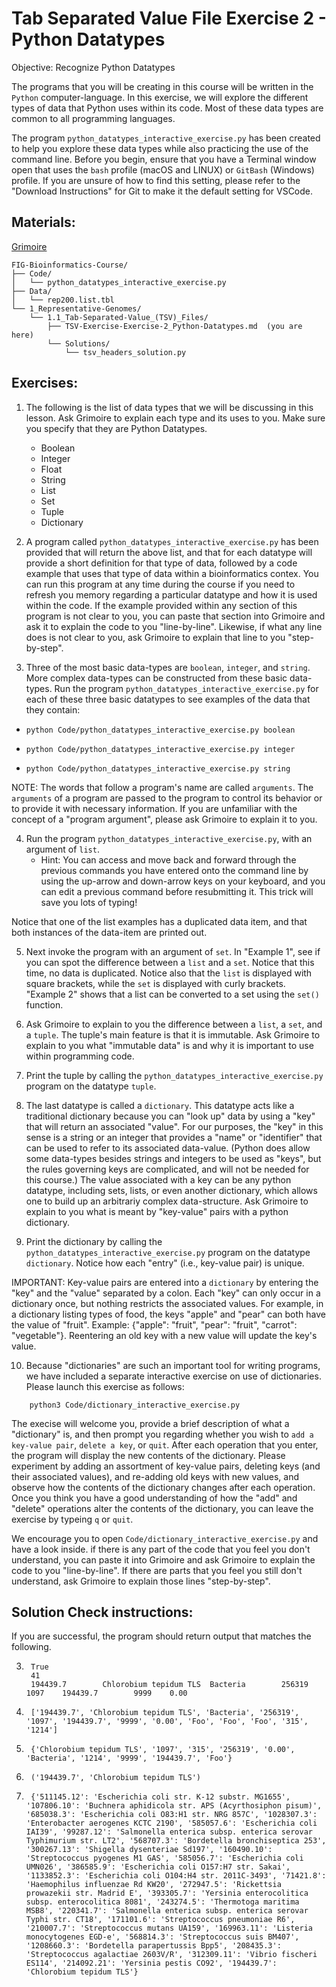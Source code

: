 # Tab Separated Value File Exercise 2 - Python Datatypes

Objective: Recognize Python Datatypes

The programs that you will be creating in this course will be written in the `Python` computer-language.
In this exercise, we will explore the different types of data that Python uses within its code. Most of these data types are common to all programming languages.

The program `python_datatypes_interactive_exercise.py` has been created to help you explore these data types while also practicing the use of the command line. Before you begin, ensure that you have a Terminal window open that uses the `bash` profile (macOS and LINUX) or `GitBash` (Windows) profile.
If you are unsure of how to find this setting, please refer to the "Download Instructions" for Git to make it the default setting for VSCode.

## Materials: 
[Grimoire](https://chat.openai.com/g/g-n7Rs0IK86-grimoire)


```
FIG-Bioinformatics-Course/
├── Code/
│   └── python_datatypes_interactive_exercise.py
├── Data/
│   └── rep200.list.tbl
└── 1_Representative-Genomes/
    └── 1.1_Tab-Separated-Value_(TSV)_Files/
        ├── TSV-Exercise-Exercise-2_Python-Datatypes.md  (you are here)
        └── Solutions/
            └── tsv_headers_solution.py
```


## Exercises: 

1. The following is the list of data types that we will be discussing in this lesson. Ask Grimoire to explain each type and its uses to you. Make sure you specify that they are Python Datatypes.
    * Boolean
    * Integer
    * Float
    * String
    * List
    * Set
    * Tuple
    * Dictionary

2. A program called `python_datatypes_interactive_exercise.py` has been provided that will return the above list, and that for each datatype will provide a short definition for that type of data, followed by a code example that uses that type of data within a bioinformatics contex. You can run this program at any time during the course if you need to refresh you memory regarding a particular datatype and how it is used within the code. If the example provided within any section of this program is not clear to you, you can paste that section into Grimoire and ask it to explain the code to you "line-by-line". Likewise, if what any line does is not clear to you, ask Grimoire to explain that line to you "step-by-step".

3. Three of the most basic data-types are `boolean`, `integer`, and `string`. More complex data-types can be constructed from these basic data-types. Run the program `python_datatypes_interactive_exercise.py` for each of these three basic datatypes to see examples of the data that they contain:

* `python Code/python_datatypes_interactive_exercise.py boolean`

* `python Code/python_datatypes_interactive_exercise.py integer`

* `python Code/python_datatypes_interactive_exercise.py string`

NOTE: The words that follow a program's name are called `arguments`. The `arguments` of a program are passed to the program to control its behavior or to provide it with necessary information. If you are unfamiliar with the concept of a "program argument", please ask Grimoire to explain it to you.

4. Run the program `python_datatypes_interactive_exercise.py`, with an argument of `list`.
    * Hint: You can access and move back and forward through the previous commands you have entered onto the command line by using the up-arrow and down-arrow keys on your keyboard, and you can edit a previous command before resubmitting it. This trick will save you lots of typing!

Notice that one of the list examples has a duplicated data item,
and that both instances of the data-item are printed out. 
    

5. Next invoke the program with an argument of `set`.
In "Example 1", see if you can spot the difference between a `list` and a `set`. 
Notice that this time, no data is duplicated.
Notice also that the `list` is displayed with square brackets,
while the `set` is displayed with curly brackets.
"Example 2" shows that a list can be converted to a set using the `set()` function.

6. Ask Grimoire to explain to you the difference between a `list`, a `set`, and a `tuple`. The tuple's main feature is that it is immutable. Ask Grimoire to explain to you what "immutable data" is and why it is important to use within programming code.

7. Print the tuple by calling the `python_datatypes_interactive_exercise.py` program on the datatype `tuple`.

8. The last datatype is called a `dictionary`. This datatype acts like a traditional dictionary because you can "look up" data by using a "key" that will return an associated "value". For our purposes, the "key" in this sense is a string or an integer that provides a "name" or "identifier" that can be used to refer to its associated data-value. (Python does allow some data-types besides strings and integers to be used as "keys", but the rules governing keys are complicated, and will not be needed for this course.) The value associated with a key can be any python datatype, including sets, lists, or even another dictionary, which allows one to build up an arbitrariy complex data-structure. Ask Grimoire to explain to you what is meant by "key-value" pairs with a python dictionary. 

9. Print the dictionary by calling the `python_datatypes_interactive_exercise.py` program on the datatype `dictionary`. Notice how each "entry" (i.e., key-value pair) is unique.

IMPORTANT: Key-value pairs are entered into a `dictionary` by entering the "key" and the "value" separated by a colon. Each "key" can only occur in a dictionary once, but nothing restricts the associated values. For example, in a dictionary listing types of food, the keys "apple" and "pear" can both have the value of "fruit". Example: {"apple": "fruit", "pear": "fruit", "carrot": "vegetable"}.
Reentering an old key with a new value will update the key's value.

10. Because "dictionaries" are such an important tool for writing programs, we have included a separate interactive exercise on use of dictionaries. Please launch this exercise as follows:
```
    python3 Code/dictionary_interactive_exercise.py
```
The execise will welcome you, provide a brief description of what a "dictionary" is, and then prompt you regarding whether you wish to `add a key-value pair`, `delete a key`, or `quit`. After each operation that you enter, the program will display the new contents of the dictionary. Please experiment by adding an assortment of key-value pairs, deleting keys (and their associated values),
and re-adding old keys with new values, and observe how the contents of the dictionary changes after each operation. Once you think you have a good understanding of how the "add" and "delete" operations alter the contents of the dictionary, you can leave the exercise by typeing `q` or `quit`.

We encourage you to open `Code/dictionary_interactive_exercise.py` and have a look inside. if there is any part of the code that you feel you don't understand, you can paste it into Grimoire and ask Grimoire to explain the code to you "line-by-line". If there are parts that you feel you still don't understand, ask Grimoire to explain those lines "step-by-step".

## Solution Check instructions:
If you are successful, the program should return output that matches the following.

3. ```
    True
    41
    194439.7        Chlorobium tepidum TLS  Bacteria        256319  1097    194439.7        9999    0.00
    ```
4. ```
    ['194439.7', 'Chlorobium tepidum TLS', 'Bacteria', '256319', '1097', '194439.7', '9999', '0.00', 'Foo', 'Foo', 'Foo', '315', '1214']
    ```
5. ```
    {'Chlorobium tepidum TLS', '1097', '315', '256319', '0.00', 'Bacteria', '1214', '9999', '194439.7', 'Foo'}
    ```
7. ```
    ('194439.7', 'Chlorobium tepidum TLS')
    ```
9. ```
    {'511145.12': 'Escherichia coli str. K-12 substr. MG1655', '107806.10': 'Buchnera aphidicola str. APS (Acyrthosiphon pisum)', '685038.3': 'Escherichia coli O83:H1 str. NRG 857C', '1028307.3': 'Enterobacter aerogenes KCTC 2190', '585057.6': 'Escherichia coli IAI39', '99287.12': 'Salmonella enterica subsp. enterica serovar Typhimurium str. LT2', '568707.3': 'Bordetella bronchiseptica 253', '300267.13': 'Shigella dysenteriae Sd197', '160490.10': 'Streptococcus pyogenes M1 GAS', '585056.7': 'Escherichia coli UMN026', '386585.9': 'Escherichia coli O157:H7 str. Sakai', '1133852.3': 'Escherichia coli O104:H4 str. 2011C-3493', '71421.8': 'Haemophilus influenzae Rd KW20', '272947.5': 'Rickettsia prowazekii str. Madrid E', '393305.7': 'Yersinia enterocolitica subsp. enterocolitica 8081', '243274.5': 'Thermotoga maritima MSB8', '220341.7': 'Salmonella enterica subsp. enterica serovar Typhi str. CT18', '171101.6': 'Streptococcus pneumoniae R6', '210007.7': 'Streptococcus mutans UA159', '169963.11': 'Listeria monocytogenes EGD-e', '568814.3': 'Streptococcus suis BM407', '1208660.3': 'Bordetella parapertussis Bpp5', '208435.3': 'Streptococcus agalactiae 2603V/R', '312309.11': 'Vibrio fischeri ES114', '214092.21': 'Yersinia pestis CO92', '194439.7': 'Chlorobium tepidum TLS'}
    ```
